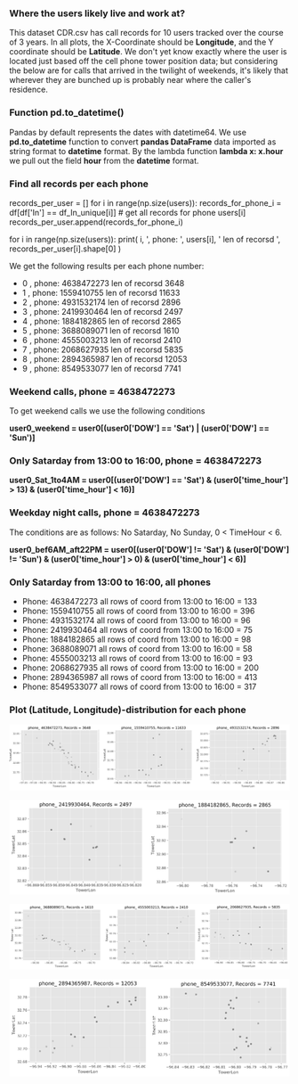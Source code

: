 ### Where the users likely live and work at?

This dataset CDR.csv has call records for 10 users tracked over the course of 3 years. 
In all plots, the X-Coordinate should be **Longitude**, and the Y coordinate should be 
**Latitude**. We don't yet know exactly where the user is located just based off 
the cell phone tower position data; but considering the below are for calls that arrived 
in the twilight of weekends, it's likely that wherever they are bunched up is probably 
near where the caller's residence.

### Function pd.to_datetime()

Pandas by default represents the dates with  datetime64.
We use **pd.to_datetime** function to convert **pandas DataFrame** data imported as string format
to __datetime__ format. By the lambda function **lambda x: x.hour**
we pull out the field __hour__ from the __datetime__ format.

### Find all records per each phone

records_per_user = []
for i in range(np.size(users)):
    records_for_phone_i = df[df['In'] == df_In_unique[i]] # get all records for phone users[i]
    records_per_user.append(records_for_phone_i)

for i in range(np.size(users)):
    print( i,  ', phone: ', users[i],  ' len of recorsd ',   records_per_user[i].shape[0] )
    
We get the following results per each phone number:

* 0 , phone:  4638472273  len of recorsd  3648
* 1 , phone:  1559410755  len of recorsd  11633
* 2 , phone:  4931532174  len of recorsd  2896
* 3 , phone:  2419930464  len of recorsd  2497
* 4 , phone:  1884182865  len of recorsd  2865
* 5 , phone:  3688089071  len of recorsd  1610
* 6 , phone:  4555003213  len of recorsd  2410
* 7 , phone:  2068627935  len of recorsd  5835
* 8 , phone:  2894365987  len of recorsd  12053
* 9 , phone:  8549533077  len of recorsd  7741 

### Weekend calls, phone = 4638472273

To get weekend calls we use the following conditions

**user0_weekend = user0[(user0['DOW'] == 'Sat') | (user0['DOW'] == 'Sun')]**

### Only Satarday from 13:00 to 16:00, phone = 4638472273

**user0_Sat_1to4AM = user0[(user0['DOW'] == 'Sat') & (user0['time_hour'] > 13) & (user0['time_hour'] < 16)]**

### Weekday night calls,  phone = 4638472273

The conditions are as follows: No Satarday, No Sunday, 0 < TimeHour < 6. 

**user0_bef6AM_aft22PM = user0[(user0['DOW'] != 'Sat') & (user0['DOW'] != 'Sun') & (user0['time_hour'] > 0) & (user0['time_hour'] < 6)]**

### Only Satarday from 13:00 to 16:00, all phones

* Phone:  4638472273 all rows of coord from 13:00 to 16:00 =  133
* Phone:  1559410755 all rows of coord from 13:00 to 16:00 =  396
* Phone:  4931532174 all rows of coord from 13:00 to 16:00 =  96
* Phone:  2419930464 all rows of coord from 13:00 to 16:00 =  75
* Phone:  1884182865 all rows of coord from 13:00 to 16:00 =  98
* Phone:  3688089071 all rows of coord from 13:00 to 16:00 =  58
* Phone:  4555003213 all rows of coord from 13:00 to 16:00 =  93
* Phone:  2068627935 all rows of coord from 13:00 to 16:00 =  200
* Phone:  2894365987 all rows of coord from 13:00 to 16:00 =  413
* Phone:  8549533077 all rows of coord from 13:00 to 16:00 =  317

### Plot (Latitude, Longitude)-distribution for each phone

![](phones_1-3.png)

![](phones_4-5.png)

![](phones_6-8.png)

![](phones_9-10.png)


